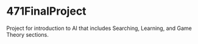 # 471FinalProject
Project for introduction to AI that includes Searching, Learning, and Game Theory sections.
